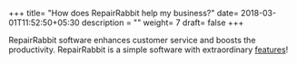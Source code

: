 +++
title= "How does RepairRabbit help my business?"
date= 2018-03-01T11:52:50+05:30
description = ""
weight= 7
draft= false
+++



RepairRabbit software enhances customer service and boosts the productivity. RepairRabbit is a simple software with extraordinary [features](https://www.repairrabbit.co/#features)!
